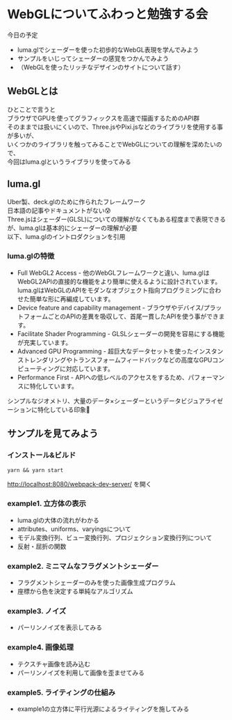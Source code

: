 # WebGLについてふわっと勉強する会

今日の予定
- luma.glでシェーダーを使った初歩的なWebGL表現を学んでみよう
- サンプルをいじってシェーダーの感覚をつかんでみよう
- （WebGLを使ったリッチなデザインのサイトについて話す）

## WebGLとは
ひとことで言うと  
ブラウザでGPUを使ってグラフィックスを高速で描画するためのAPI群  
そのままでは扱いにくいので、Three.jsやPixi.jsなどのライブラリを使用する事が多いが、  
いくつかのライブラリを触ってみることでWebGLについての理解を深めたいので、  
今回はluma.glというライブラリを使ってみる  

## luma.gl
Uber製、deck.glのために作られたフレームワーク  
日本語の記事やドキュメントがない:cold_sweat:  
Three.jsはシェーダー(GLSL)についての理解がなくてもある程度まで表現できるが、luma.glは基本的にシェーダーの理解が必要  
以下、luma.glのイントロダクションを引用  

### luma.glの特徴

- Full WebGL2 Access - 他のWebGLフレームワークと違い、luma.glはWebGL2APIの直接的な機能をより簡単に使えるように設計されています。luma.glはWebGLのAPIをモダンなオブジェクト指向プログラミングに合わせた簡単な形に再編成しています。
- Device feature and capability management - ブラウザやデバイス/プラットフォームごとのAPIの差異を吸収して、首尾一貫したAPIを使う事ができます。
- Facilitate Shader Programming - GLSLシェーダーの開発を容易にする機能が充実しています。
- Advanced GPU Programming - 超巨大なデータセットを使ったインスタンストレンダリングやトランスフォームフィードバックなどの高度なGPUコンピューティングに対応しています。
- Performance First - APIへの低レベルのアクセスをするため、パフォーマンスに特化しています。

シンプルなジオメトリ、大量のデータ×シェーダーというデータビジュアライゼーションに特化している印象:muscle:

## サンプルを見てみよう

### インストール&ビルド
    yarn && yarn start
<http://localhost:8080/webpack-dev-server/> を開く

### example1. 立方体の表示
- luma.glの大体の流れがわかる
- attributes、uniforms、varyingsについて
- モデル変換行列、ビュー変換行列、プロジェクション変換行列について
- 反射・屈折の関数

### example2. ミニマムなフラグメントシェーダー
- フラグメントシェーダーのみを使った画像生成プログラム
- 座標から色を決定する単純なアルゴリズム

### example3. ノイズ
- パーリンノイズを表示してみる

### example4. 画像処理
- テクスチャ画像を読み込む
- パーリンノイズを利用して画像を歪ませてみる

### example5. ライティングの仕組み
- example1の立方体に平行光源によるライティングを施してみる

